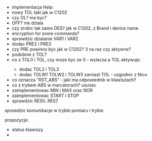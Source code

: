 - implementacja Help:
- nowy TOL taki jak w C1202
- czy OL? ma byc?
- OFF? nie dziala
- czy zrobic tak samo DES? jak w C1202, z Brand i device name
- encryption for some commands?
- sprawdzic dzialanie VAR1 i VAR2
- dodac PRE2 i PRE3
- czy PRE powinno byc jak w C1202? 3 na raz czy aktywne?
- podobnie z TOL?
- co z TOL0 i TOL, czy moze byc ze 0 - wylacza a TOL<no> aktywuje:
	- dodac TOL2 i TOL3
	- dodac TOLW1 TOLW2 i TOLW3 zamiast TOL - uzgodnic z Nico
- co oznacza "RST_ABS" - jaki ma odpowiednik w klawiszach?
- co z trybem ABS w marcatorach? usunac
- zaimplementowac MIN i MAX oraz NOR
- zaimplementowac START i STOP
- sprawdzic RES0..RES7

sprawdzic komunikacje w trybie pomiaru i trybie 


propozycje:
- status klawiszy 
- 